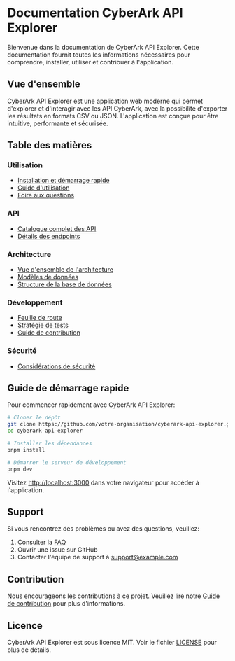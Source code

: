 # Documentation CyberArk API Explorer

Bienvenue dans la documentation de CyberArk API Explorer. Cette documentation fournit toutes les informations nécessaires pour comprendre, installer, utiliser et contribuer à l'application.

## Vue d'ensemble

CyberArk API Explorer est une application web moderne qui permet d'explorer et d'interagir avec les API CyberArk, avec la possibilité d'exporter les résultats en formats CSV ou JSON. L'application est conçue pour être intuitive, performante et sécurisée.

## Table des matières

### Utilisation
- [Installation et démarrage rapide](/docs/INSTALLATION.md)
- [Guide d'utilisation](/docs/USAGE.md)
- [Foire aux questions](/docs/FAQ.md)

### API
- [Catalogue complet des API](/docs/api/API.md)
- [Détails des endpoints](/docs/api/ENDPOINTS.md)

### Architecture
- [Vue d'ensemble de l'architecture](/docs/architecture/ARCHITECTURE.md)
- [Modèles de données](/docs/architecture/MODELS.md)
- [Structure de la base de données](/docs/architecture/DATABASE.md)

### Développement
- [Feuille de route](/docs/development/ROADMAP.md)
- [Stratégie de tests](/docs/development/TESTING.md)
- [Guide de contribution](/docs/CONTRIBUTING.md)

### Sécurité
- [Considérations de sécurité](/docs/security/SECURITY.md)

## Guide de démarrage rapide

Pour commencer rapidement avec CyberArk API Explorer:

```bash
# Cloner le dépôt
git clone https://github.com/votre-organisation/cyberark-api-explorer.git
cd cyberark-api-explorer

# Installer les dépendances
pnpm install

# Démarrer le serveur de développement
pnpm dev
```

Visitez [http://localhost:3000](http://localhost:3000) dans votre navigateur pour accéder à l'application.

## Support

Si vous rencontrez des problèmes ou avez des questions, veuillez:

1. Consulter la [FAQ](/docs/FAQ.md)
2. Ouvrir une issue sur GitHub
3. Contacter l'équipe de support à support@example.com

## Contribution

Nous encourageons les contributions à ce projet. Veuillez lire notre [Guide de contribution](/docs/CONTRIBUTING.md) pour plus d'informations.

## Licence

CyberArk API Explorer est sous licence MIT. Voir le fichier [LICENSE](LICENSE) pour plus de détails.
